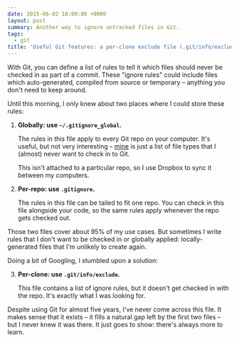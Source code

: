 ```yaml
---
date: 2015-06-02 18:09:00 +0000
layout: post
summary: Another way to ignore untracked files in Git.
tags:
  - git
title: 'Useful Git features: a per-clone exclude file (.git/info/exclude)'
---
```


With Git, you can define a list of rules to tell it which files should never be checked in as part of a commit. These "ignore rules" could include files which auto-generated, compiled from source or temporary &ndash; anything you don't need to keep around.

Until this morning, I only knew about two places where I could store these rules:

1.  **Globally: use `~/.gitignore_global`.**

    The rules in this file apply to every Git repo on your computer. It's useful, but not very interesting &ndash; [mine](/files/2015/gitignore_global.txt) is just a list of file types that I (almost) never want to check in to Git.

    This isn't attached to a particular repo, so I use Dropbox to sync it between my computers.

2.  **Per-repo: use `.gitignore`.**

    The rules in this file can be tailed to fit one repo. You can check in this file alongside your code, so the same rules apply whenever the repo gets checked out.

Those two files cover about 95% of my use cases. But sometimes I write rules that I don't want to be checked in or globally applied: locally-generated files that I'm unlikely to create again.

Doing a bit of Googling, I stumbled upon a solution:

<ol start="3">
<li>
  <p><strong>Per-clone: use <code>.git/info/exclude</code>.</strong></p>

  <p>This file contains a list of ignore rules, but it doesn't get checked in with the repo. It's exactly what I was looking for.</p>
</li>
</ol>

Despite using Git for almost five years, I've never come across this file. It makes sense that it exists &ndash; it fills a natural gap left by the first two files &ndash; but I never knew it was there. It just goes to show: there's always more to learn.